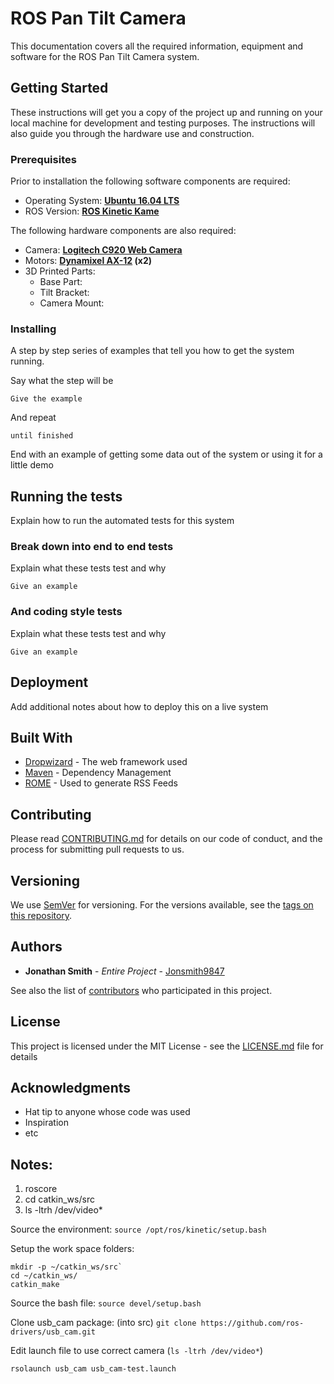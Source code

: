 # ROS Pan Tilt Camera

This documentation covers all the required information, equipment and software for the ROS Pan Tilt Camera system.

## Getting Started

These instructions will get you a copy of the project up and running on your local machine for development and testing purposes. The instructions will also guide you through the hardware use and construction.

### Prerequisites

Prior to installation the following software components are required:
 - Operating System: **[Ubuntu 16.04 LTS](http://releases.ubuntu.com/16.04/)**
 - ROS Version: **[ROS Kinetic Kame](http://wiki.ros.org/kinetic)**
 
The following hardware components are also required:
 - Camera: **[Logitech C920 Web Camera](https://www.logitech.com/en-gb/product/hd-pro-webcam-c920)**
 -  Motors: **[Dynamixel AX-12](https://www.trossenrobotics.com/dynamixel-ax-12-robot-actuator.aspx) (x2)**
 -  3D Printed Parts:
	 - Base Part:
	 - Tilt Bracket:
	 - Camera Mount:



### Installing

A step by step series of examples that tell you how to get the system running.

Say what the step will be

```
Give the example
```

And repeat

```
until finished
```

End with an example of getting some data out of the system or using it for a little demo

## Running the tests

Explain how to run the automated tests for this system

### Break down into end to end tests

Explain what these tests test and why

```
Give an example
```

### And coding style tests

Explain what these tests test and why

```
Give an example
```

## Deployment

Add additional notes about how to deploy this on a live system

## Built With

* [Dropwizard](http://www.dropwizard.io/1.0.2/docs/) - The web framework used
* [Maven](https://maven.apache.org/) - Dependency Management
* [ROME](https://rometools.github.io/rome/) - Used to generate RSS Feeds

## Contributing

Please read [CONTRIBUTING.md](https://gist.github.com/PurpleBooth/b24679402957c63ec426) for details on our code of conduct, and the process for submitting pull requests to us.

## Versioning

We use [SemVer](http://semver.org/) for versioning. For the versions available, see the [tags on this repository](https://github.com/your/project/tags). 

## Authors

* **Jonathan Smith** - *Entire Project* - [Jonsmith9847](https://github.com/Jonsmith9847)

See also the list of [contributors](https://github.com/your/project/contributors) who participated in this project.

## License

This project is licensed under the MIT License - see the [LICENSE.md](LICENSE.md) file for details

## Acknowledgments

* Hat tip to anyone whose code was used
* Inspiration
* etc

## Notes:

1. roscore
2. cd catkin_ws/src
3. ls -ltrh /dev/video*


Source the environment: 
 `source /opt/ros/kinetic/setup.bash`

Setup the work space folders:
```
mkdir -p ~/catkin_ws/src`
cd ~/catkin_ws/
catkin_make
```
Source the bash file:
``source devel/setup.bash``

Clone usb_cam package: (into src)
``git clone https://github.com/ros-drivers/usb_cam.git``

Edit launch file to use correct camera (``ls -ltrh /dev/video*``)

``rsolaunch usb_cam usb_cam-test.launch``
